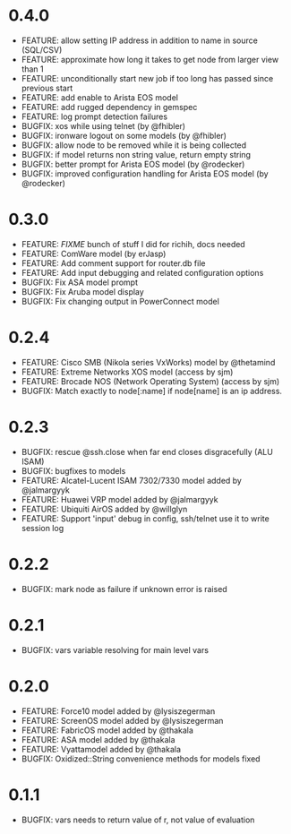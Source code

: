# 0.4.0
- FEATURE: allow setting IP address in addition to name in source (SQL/CSV)
- FEATURE: approximate how long it takes to get node from larger view than 1
- FEATURE: unconditionally start new job if too long has passed since previous start
- FEATURE: add enable to Arista EOS model
- FEATURE: add rugged dependency in gemspec
- FEATURE: log prompt detection failures
- BUGFIX: xos while using telnet (by @fhibler)
- BUGFIX: ironware logout on some models (by @fhibler)
- BUGFIX: allow node to be removed while it is being collected
- BUGFIX: if model returns non string value, return empty string
- BUGFIX: better prompt for Arista EOS model (by @rodecker)
- BUGFIX: improved configuration handling for Arista EOS model (by @rodecker) 

# 0.3.0
- FEATURE: *FIXME* bunch of stuff I did for richih, docs needed
- FEATURE: ComWare model (by erJasp)
- FEATURE: Add comment support for router.db file
- FEATURE: Add input debugging and related configuration options
- BUGFIX: Fix ASA model prompt
- BUGFIX: Fix Aruba model display
- BUGFIX: Fix changing output in PowerConnect model

# 0.2.4
- FEATURE: Cisco SMB (Nikola series VxWorks) model by @thetamind
- FEATURE: Extreme Networks XOS model (access by sjm)
- FEATURE: Brocade NOS (Network Operating System) (access by sjm)
- BUGFIX: Match exactly to node[:name] if node[name] is an ip address.

# 0.2.3
- BUGFIX: rescue @ssh.close when far end closes disgracefully (ALU ISAM)
- BUGFIX: bugfixes to models
- FEATURE: Alcatel-Lucent ISAM 7302/7330 model added by @jalmargyyk
- FEATURE: Huawei VRP model added by @jalmargyyk
- FEATURE: Ubiquiti AirOS added by @willglyn
- FEATURE: Support 'input' debug in config, ssh/telnet use it to write session log

# 0.2.2
- BUGFIX: mark node as failure if unknown error is raised

# 0.2.1
- BUGFIX: vars variable resolving for main level vars

# 0.2.0
- FEATURE: Force10 model added by @lysiszegerman
- FEATURE: ScreenOS model added by @lysiszegerman
- FEATURE: FabricOS model added by @thakala
- FEATURE: ASA model added by @thakala
- FEATURE: Vyattamodel added by @thakala
- BUGFIX: Oxidized::String convenience methods for models fixed

# 0.1.1
- BUGFIX: vars needs to return value of r, not value of evaluation
